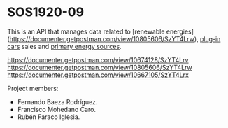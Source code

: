 # SOS1920-09
This is an API that manages data related to [renewable energies] (https://documenter.getpostman.com/view/10805606/SzYT4Lrw), [plug-in cars](https://documenter.getpostman.com/view/10674128/SzYT4Lrv) sales and [primary energy sources](https://documenter.getpostman.com/view/10667105/SzYT4Lrx).

https://documenter.getpostman.com/view/10674128/SzYT4Lrv
https://documenter.getpostman.com/view/10805606/SzYT4Lrw
https://documenter.getpostman.com/view/10667105/SzYT4Lrx

Project members: 

* Fernando Baeza Rodríguez.
* Francisco Mohedano Caro.
* Rubén Faraco Iglesia.

